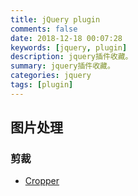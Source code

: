 ```yaml
---
title: jQuery plugin
comments: false
date: 2018-12-18 00:07:28
keywords: [jquery, plugin]
description: jquery插件收藏。
summary: jquery插件收藏。
categories: jquery
tags: [plugin]
---
```


## 图片处理
### 剪裁
- [Cropper](https://fengyuanchen.github.io/cropper/)
